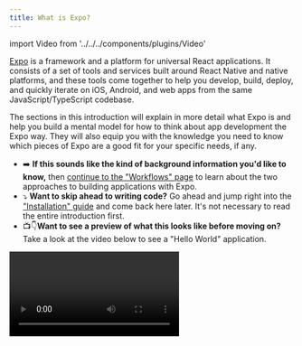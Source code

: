```yaml
---
title: What is Expo?
---
```


import Video from '../../../components/plugins/Video'

[Expo](http://expo.io) is a framework and a platform for universal React applications. It consists of a set of tools and services built around React Native and native platforms, and these tools come together to help you develop, build, deploy, and quickly iterate on iOS, Android, and web apps from the same JavaScript/TypeScript codebase.

The sections in this introduction will explain in more detail what Expo is and help you build a mental model for how to think about app development the Expo way. They will also equip you with the knowledge you need to know which pieces of Expo are a good fit for your specific needs, if any.

- ➡️ **If this sounds like the kind of background information you'd like to know,** then [continue to the "Workflows" page](introduction/managed-vs-bare/) to learn about the two approaches to building applications with Expo.
- ⤵️ **Want to skip ahead to writing code?**  Go ahead and jump right into the ["Installation" guide](introduction/installation/) and come back here later. It's not necessary to read the entire introduction first.
- 📺👇**Want to see a preview of what this looks like before moving on?**  Take a look at the video below to see a "Hello World" application.

<Video file="introduction.mp4" loop={false} />

> *Look at that, the same React code using TypeScript running natively on iOS, Android, and web!*